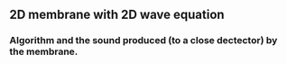 ## 2D membrane with 2D wave equation

### Algorithm and the sound produced (to a close dectector) by the membrane.

